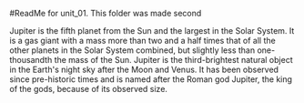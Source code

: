 #ReadMe for unit_01.
This folder was made second

Jupiter is the fifth planet from the Sun and the largest in the Solar System. It is a gas giant with a mass more than two and a half times that of all the other planets in the Solar System combined, but slightly less than one-thousandth the mass of the Sun. Jupiter is the third-brightest natural object in the Earth's night sky after the Moon and Venus. It has been observed since pre-historic times and is named after the Roman god Jupiter, the king of the gods, because of its observed size.
